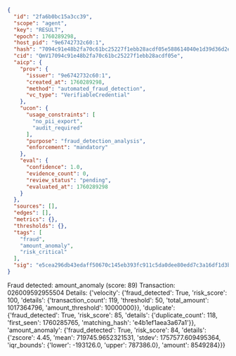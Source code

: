 ```json
{
  "id": "2fa6b0bc15a3cc39",
  "scope": "agent",
  "key": "RESULT",
  "epoch": 1760289298,
  "host_pid": "9e6742732c60:1",
  "hash": "7094c91e48b2fa70c61bc25227f1ebb28acdf05e588614040e1d39d36d2e8970",
  "cid": "QmV17094c91e48b2fa70c61bc25227f1ebb28acdf05e",
  "aicp": {
    "prov": {
      "issuer": "9e6742732c60:1",
      "created_at": 1760289298,
      "method": "automated_fraud_detection",
      "vc_type": "VerifiableCredential"
    },
    "ucon": {
      "usage_constraints": [
        "no_pii_export",
        "audit_required"
      ],
      "purpose": "fraud_detection_analysis",
      "enforcement": "mandatory"
    },
    "eval": {
      "confidence": 1.0,
      "evidence_count": 0,
      "review_status": "pending",
      "evaluated_at": 1760289298
    }
  },
  "sources": [],
  "edges": [],
  "metrics": {},
  "thresholds": {},
  "tags": [
    "fraud",
    "amount_anomaly",
    "risk_critical"
  ],
  "sig": "e5cea296db43edaff50670c145eb393fc911c5da0dee80edd7c3a16df1d3bdd7"
}
```

Fraud detected: amount_anomaly (score: 89)
Transaction: 026009592955504
Details: {'velocity': {'fraud_detected': True, 'risk_score': 100, 'details': {'transaction_count': 119, 'threshold': 50, 'total_amount': 1017364796, 'amount_threshold': 10000000}}, 'duplicate': {'fraud_detected': True, 'risk_score': 85, 'details': {'duplicate_count': 118, 'first_seen': 1760285765, 'matching_hash': 'e4b1ef1aea3a67a1'}}, 'amount_anomaly': {'fraud_detected': True, 'risk_score': 84, 'details': {'zscore': 4.45, 'mean': 719745.9652321531, 'stdev': 1757577.609495364, 'iqr_bounds': {'lower': -193126.0, 'upper': 787386.0}, 'amount': 8549284}}}